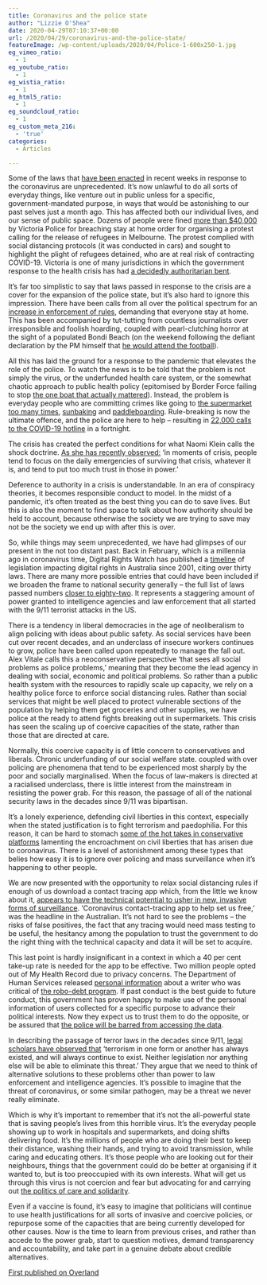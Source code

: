 ```yaml
---
title: Coronavirus and the police state
author: "Lizzie O'Shea"
date: 2020-04-29T07:10:37+00:00
url: /2020/04/29/coronavirus-and-the-police-state/
featureImage: /wp-content/uploads/2020/04/Police-1-600x250-1.jpg
eg_vimeo_ratio:
  - 1
eg_youtube_ratio:
  - 1
eg_wistia_ratio:
  - 1
eg_html5_ratio:
  - 1
eg_soundcloud_ratio:
  - 1
eg_custom_meta_216:
  - 'true'
categories:
  - Articles

---
```

Some of the laws that [have been enacted][1] in recent weeks in response to the coronavirus are unprecedented. It’s now unlawful to do all sorts of everyday things, like venture out in public unless for a specific, government-mandated purpose, in ways that would be astonishing to our past selves just a month ago. This has affected both our individual lives, and our sense of public space. Dozens of people were fined [more than $40,000][2] by Victoria Police for breaching stay at home order for organising a protest calling for the release of refugees in Melbourne. The protest complied with social distancing protocols (it was conducted in cars) and sought to highlight the plight of refugees detained, who are at real risk of contracting COVID-19. Victoria is one of many jurisdictions in which the government response to the health crisis has had [a decidedly authoritarian bent][3].

It’s far too simplistic to say that laws passed in response to the crisis are a cover for the expansion of the police state, but it’s also hard to ignore this impression. There have been calls from all over the political spectrum for an [increase in enforcement of rules][4], demanding that everyone stay at home. This has been accompanied by tut-tutting from countless journalists over irresponsible and foolish hoarding, coupled with pearl-clutching horror at the sight of a populated Bondi Beach (on the weekend following the defiant declaration by the PM himself that [he would attend the football][5]).

All this has laid the ground for a response to the pandemic that elevates the role of the police. To watch the news is to be told that the problem is not simply the virus, or the underfunded health care system, or the somewhat chaotic approach to public health policy (epitomised by Border Force failing to stop [the one boat that actually mattered][6]). Instead, the problem is everyday people who are committing crimes like going to [the supermarket too many times][7], [sunbaking][8] and [paddleboarding][9]. Rule-breaking is now the ultimate offence, and the police are here to help – resulting in [22,000 calls to the COVID-19 hotline][10] in a fortnight.

The crisis has created the perfect conditions for what Naomi Klein calls the shock doctrine. [As she has recently observed:][11] ‘in moments of crisis, people tend to focus on the daily emergencies of surviving that crisis, whatever it is, and tend to put too much trust in those in power.’

Deference to authority in a crisis is understandable. In an era of conspiracy theories, it becomes responsible conduct to model. In the midst of a pandemic, it’s often treated as the best thing you can do to save lives. But this is also the moment to find space to talk about how authority should be held to account, because otherwise the society we are trying to save may not be the society we end up with after this is over.

So, while things may seem unprecedented, we have had glimpses of our present in the not too distant past. Back in February, which is a millennia ago in coronavirus time, Digital Rights Watch has published a [timeline][12] of legislation impacting digital rights in Australia since 2001, citing over thirty laws. There are many more possible entries that could have been included if we broaden the frame to national security generally – the full list of laws passed numbers [closer to eighty-two][13]. It represents a staggering amount of power granted to intelligence agencies and law enforcement that all started with the 9/11 terrorist attacks in the US.

There is a tendency in liberal democracies in the age of neoliberalism to align policing with ideas about public safety. As social services have been cut over recent decades, and an underclass of insecure workers continues to grow, police have been called upon repeatedly to manage the fall out. Alex Vitale calls this a neoconservative perspective ‘that sees all social problems as police problems,’ meaning that they become the lead agency in dealing with social, economic and political problems. So rather than a public health system with the resources to rapidly scale up capacity, we rely on a healthy police force to enforce social distancing rules. Rather than social services that might be well placed to protect vulnerable sections of the population by helping them get groceries and other supplies, we have police at the ready to attend fights breaking out in supermarkets. This crisis has seen the scaling up of coercive capacities of the state, rather than those that are directed at care.

Normally, this coercive capacity is of little concern to conservatives and liberals. Chronic underfunding of our social welfare state. coupled with over policing are phenomena that tend to be experienced most sharply by the poor and socially marginalised. When the focus of law-makers is directed at a racialised underclass, there is little interest from the mainstream in resisting the power grab. For this reason, the passage of all of the national security laws in the decades since 9/11 was bipartisan.

It’s a lonely experience, defending civil liberties in this context, especially when the stated justification is to fight terrorism and paedophilia. For this reason, it can be hard to stomach [some of the hot takes in conservative platforms][14] lamenting the encroachment on civil liberties that has arisen due to coronavirus. There is a level of astonishment among these types that belies how easy it is to ignore over policing and mass surveillance when it’s happening to other people.

We are now presented with the opportunity to relax social distancing rules if enough of us download a contact tracing app which, from the little we know about it, [appears to have the technical potential to usher in new, invasive forms of surveillance][15]. ‘Coronavirus contact-tracing app to help set us free,’ was the headline in the Australian. It’s not hard to see the problems – the risks of false positives, the fact that any tracing would need mass testing to be useful, the hesitancy among the population to trust the government to do the right thing with the technical capacity and data it will be set to acquire.

This last point is hardly insignificant in a context in which a 40 per cent take-up rate is needed for the app to be effective. Two million people opted out of My Health Record due to privacy concerns. The Department of Human Services released [personal information][16] about a writer who was critical of [the robo-debt program][17]. If past conduct is the best guide to future conduct, this government has proven happy to make use of the personal information of users collected for a specific purpose to advance their political interests. Now they expect us to trust them to do the opposite, or be assured that [the police will be barred from accessing the data][18].

In describing the passage of terror laws in the decades since 9/11, [legal scholars have observed that][13] ‘terrorism in one form or another has always existed, and will always continue to exist. Neither legislation nor anything else will be able to eliminate this threat.’ They argue that we need to think of alternative solutions to these problems other than power to law enforcement and intelligence agencies. It’s possible to imagine that the threat of coronavirus, or some similar pathogen, may be a threat we never really eliminate.

Which is why it’s important to remember that it’s not the all-powerful state that is saving people’s lives from this horrible virus. It’s the everyday people showing up to work in hospitals and supermarkets, and doing shifts delivering food. It’s the millions of people who are doing their best to keep their distance, washing their hands, and trying to avoid transmission, while caring and educating others. It’s those people who are looking out for their neighbours, things that the government could do be better at organising if it wanted to, but is too preoccupied with its own interests. What will get us through this virus is not coercion and fear but advocating for and carrying out [the politics of care and solidarity][19].

Even if a vaccine is found, it’s easy to imagine that politicians will continue to use health justifications for all sorts of invasive and coercive policies, or repurpose some of the capacities that are being currently developed for other causes. Now is the time to learn from previous crises, and rather than accede to the power grab, start to question motives, demand transparency and accountability, and take part in a genuine debate about credible alternatives.

[First published on Overland][20]

 [1]: https://www.sydneycriminallawyers.com.au/blog/the-police-state-is-here-thanks-to-coronavirus/
 [2]: https://www.sbs.com.au/news/melbourne-refugee-protesters-fined-43-000-for-breaching-coronavirus-rules
 [3]: https://acleddata.com/analysis/covid-19-disorder-tracker/#1585775314361-2ee40e97-5aec
 [4]: https://twitter.com/MatthewHootonNZ/status/1246614174492323840
 [5]: https://www.theguardian.com/australia-news/video/2020/mar/13/scott-morrison-defends-decision-to-attend-rugby-league-game-during-coronavirus-outbreak-video
 [6]: https://twitter.com/theshovel/status/1241978915175813120?lang=en
 [7]: https://www.broadsheet.com.au/national/city-file/article/supermarket-frontline-march-and-april-have-things-changed-coronavirus
 [8]: https://7news.com.au/lifestyle/health-wellbeing/coronavirus-australia-queensland-beach-sunbathers-could-receive-fines-from-police-c-949523
 [9]: https://www.heraldsun.com.au/coronavirus/elwood-beach-paddleboarder-allegedly-fined-for-breaching-stay-home-restrictions/news-story/49261627790d608db10a9d7984b34ac8
 [10]: https://7news.com.au/lifestyle/health-wellbeing/more-than-600-calls-are-flooding-victorias-covid-19-hotline-c-965830
 [11]: https://www.vice.com/en_us/article/5dmqyk/naomi-klein-interview-on-coronavirus-and-disaster-capitalism-shock-doctrine
 [12]: https://digitalrightswatch.org.au/timeline-natsecleg/
 [13]: https://theconversation.com/australia-has-enacted-82-anti-terror-laws-since-2001-but-tough-laws-alone-cant-eliminate-terrorism-123521
 [14]: https://www.theaustralian.com.au/inquirer/national-coronavirus-hysteria-will-lead-to-disproportionate-suffering/news-story/56f887b32023c30efcc5f51346c92051
 [15]: https://digitalrightswatch.org.au/2020/04/24/covid-19-trace-app/
 [16]: https://www.abc.net.au/news/2018-05-31/privacy-precedent-what-can-the-government-reveal-about-us/9816700
 [17]: https://overland.org.au/2019/02/robo-debt-a-tale-of-two-time-machines/
 [18]: https://digitalrightswatch.org.au/2020/04/23/another-empty-assurance-from-government-cant-restore-trust-in-covid-app/
 [19]: https://overland.org.au/2020/03/agents-of-care/
 [20]: https://overland.org.au/2020/04/coronavirus-and-the-police-state/